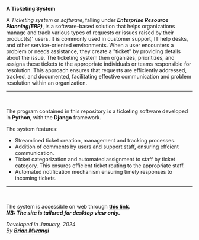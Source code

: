 **A Ticketing System**

A *Ticketing system* or *software*, falling under ***Enterprise Resource Planning(ERP)***, is a software-based solution that helps organizations manage and track various types of requests or issues raised by their product(s)' users. It is commonly used in customer support, IT help desks, and other service-oriented environments. When a user encounters a problem or needs assistance, they create a "ticket" by providing details about the issue. The ticketing system then organizes, prioritizes, and assigns these tickets to the appropriate individuals or teams responsible for resolution. This approach ensures that requests are efficiently addressed, tracked, and documented, facilitating effective communication and problem resolution within an organization. 
<hr>
<br>

The program contained in this repository is a ticketing software developed in **Python**, with the **Django** framework.

The system features:

 - Streamlined ticket creation, management and tracking processes.
 - Addition of comments by users and support staff, ensuring effcient communication.
 - Ticket categorization and automated assignment to staff by ticket category. This ensures efficient ticket routing to the appropriate staff.
 - Automated notification mechanism ensuring timely responses to incoming tickets.

<hr>
<br>

The system is accessible on web through **[this link](https://github.com/brian-mwangi-kamau/Ticketing-System)**.<br>
***NB: The site is tailored for desktop view only.***

*Developed in January, 2024*<br>
_By **[Brian Mwangi](https://github.com/brian-mwangi-kamau)**_